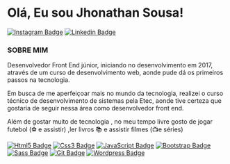 # Olá, Eu sou Jhonathan Sousa!

[![Instagram Badge](https://img.shields.io/badge/-Instagram-%23E4405F?style=for-the-badge&logo=instagram&logoColor=white)](https://instagram.com/jhonathandev) [![Linkedin Badge](https://img.shields.io/badge/-LinkedIn-%230077B5?style=for-the-badge&logo=linkedin&logoColor=white)](https://www.linkedin.com/in/jhonathan-alves-sousa/)

### SOBRE MIM

Desenvolvedor Front End júnior, iniciando no desenvolvimento em 2017, através de um curso de desenvolvimento web, aonde pude dá os primeiros passos na tecnologia.

Em busca de me aperfeiçoar mais no mundo da tecnologia, realizei o curso técnico de desenvolvimento de sistemas pela Etec, aonde tive certeza que gostaria de seguir nessa área como desenvolvedor front end.

Além de gostar muito de tecnologia , no meu tempo livre gosto de jogar futebol (⚽ e assistir) ,ler livros 📚 e assistir filmes (📺e séries)

[![Html5 Badge](https://img.shields.io/badge/HTML5-E34F26?style=for-the-badge&logo=html5&logoColor=white)]() [![Css3 Badge](https://img.shields.io/badge/CSS3-1572B6?style=for-the-badge&logo=css3&logoColor=white)]() [![JavaScript Badge](https://img.shields.io/badge/JavaScript-F7DF1E?style=for-the-badge&logo=javascript&logoColor=black)]() [![Bootstrap Badge](https://img.shields.io/badge/Bootstrap-563D7C?style=for-the-badge&logo=bootstrap&logoColor=white)]() [![Sass Badge](https://img.shields.io/badge/Sass-CC6699?style=for-the-badge&logo=sass&logoColor=white)]() [![Git Badge](https://img.shields.io/badge/Git-E34F26?style=for-the-badge&logo=git&logoColor=white)]() [![Wordpress Badge](https://img.shields.io/badge/WordPress-006E93?style=for-the-badge&logo=wordpress&logoColor=white)]()

